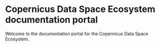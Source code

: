 # Copernicus Data Space Ecosystem documentation portal
Welcome to the documentation portal for the Copernicus Data Space Ecosystem.